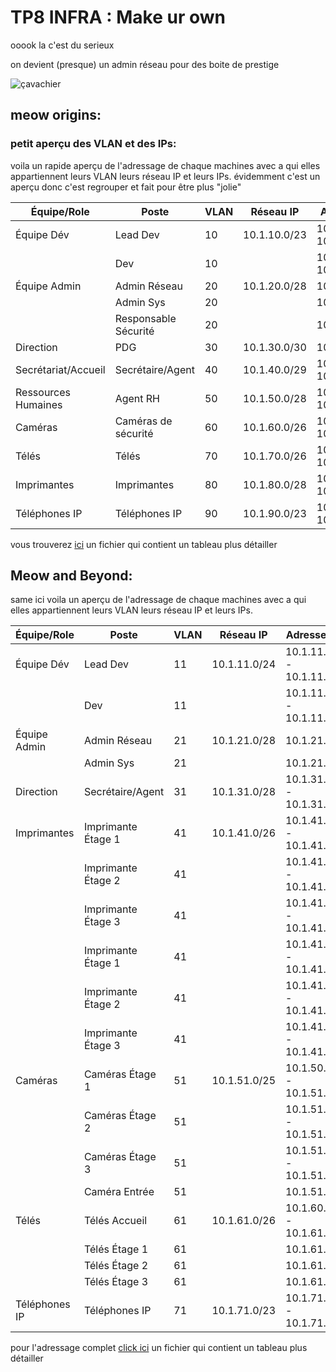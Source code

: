 # TP8 INFRA : Make ur own

ooook la c'est du serieux

on devient (presque) un admin réseau pour des boite de prestige

![çavachier](/TP-s-reseau/infra/tp-8/img/ça-va-chier.gif)

## meow origins: 

### petit aperçu des VLAN et des IPs:

voila un rapide aperçu de l'adressage de chaque machines avec a qui elles appartiennent leurs VLAN leurs réseau IP et leurs IPs. évidemment c'est un aperçu donc c'est regrouper et fait pour être plus "jolie" 

| Équipe/Role            | Poste                 | VLAN  | Réseau IP        | Adresse IP                |
|------------------------|-----------------------|-------|------------------|---------------------------|
| Équipe Dév             | Lead Dev              | 10    | 10.1.10.0/23     | 10.1.10.2 - 10.1.11.8     |
|                        | Dev                   | 10    |                  | 10.1.10.9 - 10.1.10.140   |
| Équipe Admin           | Admin Réseau          | 20    | 10.1.20.0/28     | 10.1.20.2                 |
|                        | Admin Sys             | 20    |                  | 10.1.20.3                 |
|                        | Responsable Sécurité  | 20    |                  | 10.1.20.4                 |
| Direction              | PDG                   | 30    | 10.1.30.0/30     | 10.1.30.2                 |
| Secrétariat/Accueil    | Secrétaire/Agent      | 40    | 10.1.40.0/29     | 10.1.40.2 - 10.1.40.6     |
| Ressources Humaines    | Agent RH              | 50    | 10.1.50.0/28     | 10.1.50.2 - 10.1.50.3     |
| Caméras                | Caméras de sécurité   | 60    | 10.1.60.0/26     | 10.1.60.2 - 10.1.60.12    |
| Télés                  | Télés                 | 70    | 10.1.70.0/26     | 10.1.70.2 - 10.1.70.7     |
| Imprimantes            | Imprimantes           | 80    | 10.1.80.0/28     | 10.1.80.2 - 10.1.80.6     |
| Téléphones IP          | Téléphones IP         | 90    | 10.1.90.0/23     | 10.1.90.2 - 10.1.91.192   |


vous trouverez [ici](/TP-s-reseau/infra/tp-8/meow-origins/adressage.md) un fichier qui contient un tableau plus détailler



## Meow and Beyond: 

same ici voila un aperçu de l'adressage de chaque machines avec a qui elles appartiennent leurs VLAN leurs réseau IP et leurs IPs.


| Équipe/Role            | Poste                 | VLAN  | Réseau IP        | Adresse IP                |
|------------------------|-----------------------|-------|------------------|---------------------------|
| Équipe Dév             | Lead Dev              | 11    | 10.1.11.0/24     | 10.1.11.2 - 10.1.11.3     |
|                        | Dev                   | 11    |                  | 10.1.11.4 - 10.1.11.15    |
| Équipe Admin           | Admin Réseau          | 21    | 10.1.21.0/28     | 10.1.21.2                 |
|                        | Admin Sys             | 21    |                  | 10.1.21.3                 |
| Direction              | Secrétaire/Agent      | 31    | 10.1.31.0/28     | 10.1.31.2 - 10.1.31.3     |
| Imprimantes            | Imprimante Étage 1    | 41    | 10.1.41.0/26     | 10.1.41.2 - 10.1.41.3     |
|                        | Imprimante Étage 2    | 41    |                  | 10.1.41.4 - 10.1.41.5     |
|                        | Imprimante Étage 3    | 41    |                  | 10.1.41.6 - 10.1.41.7     |
|                        | Imprimante Étage 1    | 41    |                  | 10.1.41.8 - 10.1.41.9     |
|                        | Imprimante Étage 2    | 41    |                  | 10.1.41.10 - 10.1.41.11    |
|                        | Imprimante Étage 3    | 41    |                  | 10.1.41.12 - 10.1.41.13   |
| Caméras                | Caméras Étage 1       | 51    | 10.1.51.0/25     | 10.1.50.2 - 10.1.51.3     |
|                        | Caméras Étage 2       | 51    |                  | 10.1.51.4 - 10.1.51.5     |
|                        | Caméras Étage 3       | 51    |                  | 10.1.51.6 - 10.1.51.7     |
|                        | Caméra Entrée         | 51    |                  | 10.1.51.9                 |
| Télés                  | Télés Accueil         | 61    | 10.1.61.0/26     | 10.1.60.2 - 10.1.61.3     |
|                        | Télés Étage 1         | 61    |                  | 10.1.61.4                 |
|                        | Télés Étage 2         | 61    |                  | 10.1.61.5                 |
|                        | Télés Étage 3         | 61    |                  | 10.1.61.6                 |
| Téléphones IP          | Téléphones IP         | 71    | 10.1.71.0/23     | 10.1.71.2 - 10.1.71.19   |

pour l'adressage complet [click ici](/TP-s-reseau/infra/tp-8/meow-and-beyond/adressage.md) un fichier qui contient un tableau plus détailler


